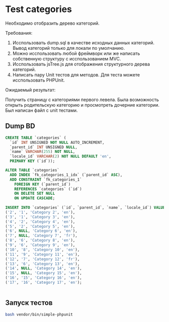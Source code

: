 # Test categories

Необходимо отобразить дерево категорий. 

Требования:

1. Исспользовать dump.sql в качестве исходных данных категорий. Вывод категорий только для локали по умолчанию.
2. Можно исспользовать любой фреймворк или же написать собственную структуру с исспользованием MVC.
3. Исспользовать jsTree.js для отображения структурного дерева категорий.
4. Написать пару Unit тестов для методов. Для теста можете исспользовать PHPUnit.

Ожидаемый результат:

Получить страницу с категориями первого левела. 
Была возможность открыть родительскую категорию и просмотреть дочерние категории.
Был написан файл с unit тестами.

## Dump BD
``` sql
CREATE TABLE `categories` (
  `id` INT UNSIGNED NOT NULL AUTO_INCREMENT,
  `parent_id` INT UNSIGNED NULL,
  `name` VARCHAR(255) NOT NULL,
  `locale_id` VARCHAR(2) NOT NULL DEFAULT 'en',
  PRIMARY KEY (`id`));

ALTER TABLE `categories`
  ADD INDEX `fk_categories_1_idx` (`parent_id` ASC),
  ADD CONSTRAINT `fk_categories_1`
    FOREIGN KEY (`parent_id`)
    REFERENCES `categories` (`id`)
    ON DELETE SET NULL
    ON UPDATE CASCADE;
  
INSERT INTO `categories` (`id`, `parent_id`, `name`, `locale_id`) VALUES ('1', NULL, 'Category 1', 'en'),
('2', '1', 'Category 2', 'en'),
('3', '1', 'Category 3', 'en'),
('4', '2', 'Category 4', 'en'),
('5', '2', 'Category 5', 'en'),
('6', NULL, 'Category 6', 'en'),
('7', NULL, 'Category 7', 'fr'),
('8', '6', 'Category 8', 'en'),
('9', '6', 'Category 9', 'en'),
('10', '8', 'Category 10', 'en'),
('11', '9', 'Category 11', 'en'),
('12', '7', 'Category 12', 'fr'),
('13', '6', 'Category 13', 'en'),
('14', NULL, 'Category 14', 'en'),
('15', NULL, 'Category 15', 'en'),
('16', '15', 'Category 16', 'en'),
('17', '16', 'Category 17', 'en');
  

```

## Запуск тестов

``` bash
bash vendor/bin/simple-phpunit
```